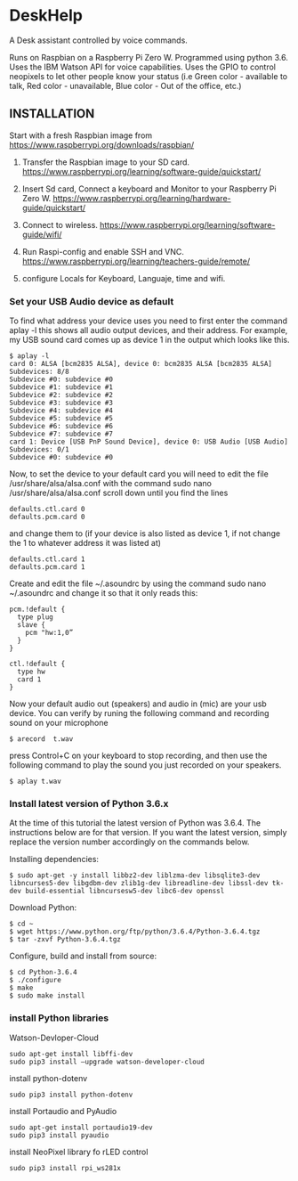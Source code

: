 # DeskHelp

A Desk assistant controlled by voice commands. 

Runs on Raspbian on a Raspberry Pi Zero W. Programmed using python 3.6. Uses the IBM Watson API for voice capabilities. Uses the GPIO to control neopixels to let other people know your status (i.e Green color - available to talk, Red color - unavailable, Blue color - Out of the office, etc.)


## INSTALLATION

Start with a fresh Raspbian image from https://www.raspberrypi.org/downloads/raspbian/

1. Transfer the Raspbian image to your SD card. https://www.raspberrypi.org/learning/software-guide/quickstart/

2. Insert Sd card, Connect a keyboard and Monitor to your Raspberry Pi Zero W. https://www.raspberrypi.org/learning/hardware-guide/quickstart/

3. Connect to wireless. https://www.raspberrypi.org/learning/software-guide/wifi/

4. Run Raspi-config and enable SSH and VNC. https://www.raspberrypi.org/learning/teachers-guide/remote/

5. configure Locals for Keyboard, Languaje, time and wifi.


### Set your USB Audio device as default

To find what address your device uses you need to first enter the command aplay -l this shows all audio output devices, and their address. For example, my USB sound card comes up as device 1 in the output which looks like this.

```
$ aplay -l
card 0: ALSA [bcm2835 ALSA], device 0: bcm2835 ALSA [bcm2835 ALSA]
Subdevices: 8/8
Subdevice #0: subdevice #0
Subdevice #1: subdevice #1
Subdevice #2: subdevice #2
Subdevice #3: subdevice #3
Subdevice #4: subdevice #4
Subdevice #5: subdevice #5
Subdevice #6: subdevice #6
Subdevice #7: subdevice #7
card 1: Device [USB PnP Sound Device], device 0: USB Audio [USB Audio]
Subdevices: 0/1
Subdevice #0: subdevice #0
```

Now, to set the device to your default card you will need to edit the file /usr/share/alsa/alsa.conf with the command sudo nano /usr/share/alsa/alsa.conf scroll down until you find the lines

```
defaults.ctl.card 0
defaults.pcm.card 0
```

and change them to (if your device is also listed as device 1, if not change the 1 to whatever address it was listed at)

```
defaults.ctl.card 1
defaults.pcm.card 1
```

Create and edit the file ~/.asoundrc by using the command sudo nano ~/.asoundrc and change it so that it only reads this:

```
pcm.!default {
  type plug
  slave {
    pcm "hw:1,0”
  }
}

ctl.!default {
  type hw
  card 1
}
```

Now your default audio out (speakers) and audio in (mic) are your usb device. You can verify by runing the following command and recording sound on your microphone

```
$ arecord  t.wav
```

press Control+C on your keyboard to stop recording, and then use the following command to play the sound you just recorded on your speakers.

```
$ aplay t.wav
```

### Install latest version of Python 3.6.x

At the time of this tutorial the latest version of Python was 3.6.4. The instructions below are for that version. If you want the latest version, simply replace the version number accordingly on the commands below.

Installing dependencies:
```
$ sudo apt-get -y install libbz2-dev liblzma-dev libsqlite3-dev libncurses5-dev libgdbm-dev zlib1g-dev libreadline-dev libssl-dev tk-dev build-essential libncursesw5-dev libc6-dev openssl
```

Download Python:
```
$ cd ~
$ wget https://www.python.org/ftp/python/3.6.4/Python-3.6.4.tgz
$ tar -zxvf Python-3.6.4.tgz
```

Configure, build and install from source:
```
$ cd Python-3.6.4
$ ./configure
$ make
$ sudo make install
```

### install Python libraries

Watson-Devloper-Cloud
```
sudo apt-get install libffi-dev
sudo pip3 install —upgrade watson-developer-cloud
```

install python-dotenv
```
sudo pip3 install python-dotenv
```

install Portaudio and PyAudio
```
sudo apt-get install portaudio19-dev
sudo pip3 install pyaudio
```

install NeoPixel library fo rLED control
```
sudo pip3 install rpi_ws281x
```
